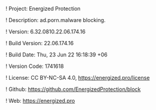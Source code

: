 ! Project: Energized Protection

! Description: ad.porn.malware blocking.

! Version: 6.32.0810.22.06.174.16

! Build Version: 22.06.174.16

! Build Date: Thu, 23 Jun 22 16:18:39 +06

! Version Code: 1741618

! License: CC BY-NC-SA 4.0, https://energized.pro/license

! Github: https://github.com/EnergizedProtection/block

! Web: https://energized.pro

